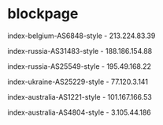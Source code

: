 # blockpage

index-belgium-AS6848-style - 213.224.83.39

index-russia-AS31483-style - 188.186.154.88

index-russia-AS25549-style - 195.49.168.22

index-ukraine-AS25229-style - 77.120.3.141

index-australia-AS1221-style - 101.167.166.53

index-australia-AS4804-style - 3.105.44.186
